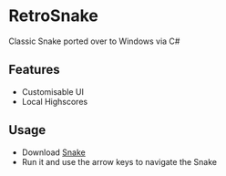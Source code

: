 # RetroSnake
Classic Snake ported over to Windows via C#

## Features
* Customisable UI 
* Local Highscores 

## Usage 
* Download [Snake](https://github.com/amakvana/RetroSnake/releases/download/v1.0/Snake.Game.exe)
* Run it and use the arrow keys to navigate the Snake  
